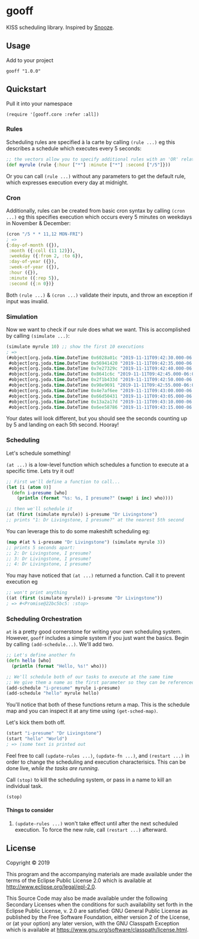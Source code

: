 # gooff

KISS scheduling library.  Inspired by [Snooze](https://github.com/leahneukirchen/snooze).

## Usage

Add to your project

    gooff "1.0.0"


## Quickstart

Pull it into your namespace

    (require '[gooff.core :refer :all])


### Rules

Scheduling rules are specified à la carte by calling `(rule ...)` eg this describes a schedule which executes every 5 seconds:

```clojure
;; the vectors allow you to specify additional rules with an 'OR' relationship.  More on this later.
(def myrule (rule {:hour ["*"] :minute ["*"] :second ["/5"]}))
```

Or you can call `(rule ...)` without any parameters to get the default rule, which expresses execution every day at midnight.


### Cron

Additionally, rules can be created from basic cron syntax by calling `(cron ...)` eg this specifies execution which occurs every 5 minutes on weekdays in November & December:

```clojure
(cron "/5 * * 11,12 MON-FRI")
; =>
{:day-of-month ({}),
 :month ({:coll (11 12)}),
 :weekday ({:from 2, :to 6}),
 :day-of-year ({}),
 :week-of-year ({}),
 :hour ({}),
 :minute ({:rep 5}),
 :second ({:n 0})}
```

Both `(rule ...)` & `(cron ...)` validate their inputs, and throw an exception if input was invalid.


### Simulation

Now we want to check if our rule does what we want.  This is accomplished by calling `(simulate ...)`:

```clojure
(simulate myrule 10) ;; show the first 10 executions
; =>
(#object[org.joda.time.DateTime 0x6028a01c "2019-11-11T09:42:30.000-06:00"]
 #object[org.joda.time.DateTime 0x56941420 "2019-11-11T09:42:35.000-06:00"]
 #object[org.joda.time.DateTime 0x7e27329c "2019-11-11T09:42:40.000-06:00"]
 #object[org.joda.time.DateTime 0x8641c6c "2019-11-11T09:42:45.000-06:00"]
 #object[org.joda.time.DateTime 0x2f1b433d "2019-11-11T09:42:50.000-06:00"]
 #object[org.joda.time.DateTime 0x98e9691 "2019-11-11T09:42:55.000-06:00"]
 #object[org.joda.time.DateTime 0x4e7af6ee "2019-11-11T09:43:00.000-06:00"]
 #object[org.joda.time.DateTime 0x66d50431 "2019-11-11T09:43:05.000-06:00"]
 #object[org.joda.time.DateTime 0x13a2a17d "2019-11-11T09:43:10.000-06:00"]
 #object[org.joda.time.DateTime 0x6ee58786 "2019-11-11T09:43:15.000-06:00"])
```

Your dates will look different, but you should see the seconds counting up by 5 and landing on each 5th second.  Hooray!


### Scheduling

Let's schedule something!

`(at ...)` is a low-level function which schedules a function to execute at a specific time.  Lets try it out!

```clojure
;; First we'll define a function to call...
(let [i (atom 0)]
  (defn i-presume [who]
    (println (format "%s: %s, I presume?" (swap! i inc) who))))

;; then we'll schedule it
(at (first (simulate myrule)) i-presume "Dr Livingstone")
;; prints "1: Dr Livingstone, I presume?" at the nearest 5th second
```

You can leverage this to do some makeshift scheduling eg:

```clojure
(map #(at % i-presume "Dr Livingstone") (simulate myrule 3))
;; prints 5 seconds apart:
;; 2: Dr Livingstone, I presume?
;; 3: Dr Livingstone, I presume?
;; 4: Dr Livingstone, I presume?
```

You may have noticed that `(at ...)` returned a function.  Call it to prevent execution eg

```clojure
;; won't print anything
((at (first (simulate myrule)) i-presume "Dr Livingstone"))
; => #<Promise@22bc5bc5: :stop>
```


### Scheduling Orchestration

`at` is a pretty good cornerstone for writing your own scheduling system.  However, `gooff` includes a simple system if you just want the basics.  Begin by calling `(add-schedule...)`.  We'll add two.

```clojure
;; Let's define another fn
(defn hello [who]
  (println (format "Hello, %s!" who)))

;; We'll schedule both of our tasks to execute at the same time
;; We give them a name as the first parameter so they can be referenced later
(add-schedule "i-presume" myrule i-presume)
(add-schedule "hello" myrule hello)
```


You'll notice that both of these functions return a map.  This is the schedule map and you can inspect it at any time using `(get-sched-map)`.

Let's kick them both off.

```clojure
(start "i-presume" "Dr Livingstone")
(start "hello" "World")
; => (some text is printed out
```

Feel free to call `(update-rules ...)`, `(update-fn ...)`, and `(restart ...)` in order to change the scheduling and execution characterisics.  This can be done live, *while the tasks are running*.

Call `(stop)` to kill the scheduling system, or pass in a name to kill an individual task.

```clojure
(stop)
```

#### Things to consider

1. `(update-rules ...)` won't take effect until after the next scheduled execution.  To force the new rule, call `(restart ...)` afterward.


## License

Copyright © 2019

This program and the accompanying materials are made available under the
terms of the Eclipse Public License 2.0 which is available at
http://www.eclipse.org/legal/epl-2.0.

This Source Code may also be made available under the following Secondary
Licenses when the conditions for such availability set forth in the Eclipse
Public License, v. 2.0 are satisfied: GNU General Public License as published by
the Free Software Foundation, either version 2 of the License, or (at your
option) any later version, with the GNU Classpath Exception which is available
at https://www.gnu.org/software/classpath/license.html.
